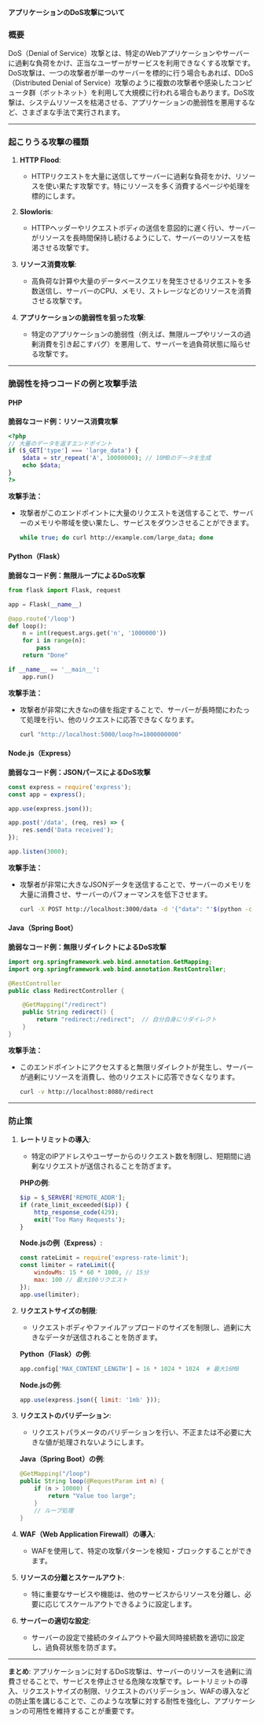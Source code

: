 **アプリケーションのDoS攻撃について**

### **概要**

DoS（Denial of Service）攻撃とは、特定のWebアプリケーションやサーバーに過剰な負荷をかけ、正当なユーザーがサービスを利用できなくする攻撃です。DoS攻撃は、一つの攻撃者が単一のサーバーを標的に行う場合もあれば、DDoS（Distributed Denial of Service）攻撃のように複数の攻撃者や感染したコンピュータ群（ボットネット）を利用して大規模に行われる場合もあります。DoS攻撃は、システムリソースを枯渇させる、アプリケーションの脆弱性を悪用するなど、さまざまな手法で実行されます。

---

### **起こりうる攻撃の種類**

1. **HTTP Flood**:
   - HTTPリクエストを大量に送信してサーバーに過剰な負荷をかけ、リソースを使い果たす攻撃です。特にリソースを多く消費するページや処理を標的にします。

2. **Slowloris**:
   - HTTPヘッダーやリクエストボディの送信を意図的に遅く行い、サーバーがリソースを長時間保持し続けるようにして、サーバーのリソースを枯渇させる攻撃です。

3. **リソース消費攻撃**:
   - 高負荷な計算や大量のデータベースクエリを発生させるリクエストを多数送信し、サーバーのCPU、メモリ、ストレージなどのリソースを消費させる攻撃です。

4. **アプリケーションの脆弱性を狙った攻撃**:
   - 特定のアプリケーションの脆弱性（例えば、無限ループやリソースの過剰消費を引き起こすバグ）を悪用して、サーバーを過負荷状態に陥らせる攻撃です。

---

### **脆弱性を持つコードの例と攻撃手法**

#### **PHP**

**脆弱なコード例：リソース消費攻撃**
```php
<?php
// 大量のデータを返すエンドポイント
if ($_GET['type'] === 'large_data') {
    $data = str_repeat('A', 10000000); // 10MBのデータを生成
    echo $data;
}
?>
```

**攻撃手法：**
- 攻撃者がこのエンドポイントに大量のリクエストを送信することで、サーバーのメモリや帯域を使い果たし、サービスをダウンさせることができます。

  ```bash
  while true; do curl http://example.com/large_data; done
  ```

#### **Python（Flask）**

**脆弱なコード例：無限ループによるDoS攻撃**
```python
from flask import Flask, request

app = Flask(__name__)

@app.route('/loop')
def loop():
    n = int(request.args.get('n', '1000000'))
    for i in range(n):
        pass
    return "Done"

if __name__ == '__main__':
    app.run()
```

**攻撃手法：**
- 攻撃者が非常に大きな`n`の値を指定することで、サーバーが長時間にわたって処理を行い、他のリクエストに応答できなくなります。

  ```bash
  curl "http://localhost:5000/loop?n=1000000000"
  ```

#### **Node.js（Express）**

**脆弱なコード例：JSONパースによるDoS攻撃**
```javascript
const express = require('express');
const app = express();

app.use(express.json());

app.post('/data', (req, res) => {
    res.send('Data received');
});

app.listen(3000);
```

**攻撃手法：**
- 攻撃者が非常に大きなJSONデータを送信することで、サーバーのメモリを大量に消費させ、サーバーのパフォーマンスを低下させます。

  ```bash
  curl -X POST http://localhost:3000/data -d '{"data": "'$(python -c 'print("A" * 10000000)')'"}'
  ```

#### **Java（Spring Boot）**

**脆弱なコード例：無限リダイレクトによるDoS攻撃**
```java
import org.springframework.web.bind.annotation.GetMapping;
import org.springframework.web.bind.annotation.RestController;

@RestController
public class RedirectController {

    @GetMapping("/redirect")
    public String redirect() {
        return "redirect:/redirect";  // 自分自身にリダイレクト
    }
}
```

**攻撃手法：**
- このエンドポイントにアクセスすると無限リダイレクトが発生し、サーバーが過剰にリソースを消費し、他のリクエストに応答できなくなります。

  ```bash
  curl -v http://localhost:8080/redirect
  ```

---

### **防止策**

1. **レートリミットの導入**:
   - 特定のIPアドレスやユーザーからのリクエスト数を制限し、短期間に過剰なリクエストが送信されることを防ぎます。

   **PHPの例**:
   ```php
   $ip = $_SERVER['REMOTE_ADDR'];
   if (rate_limit_exceeded($ip)) {
       http_response_code(429);
       exit('Too Many Requests');
   }
   ```

   **Node.jsの例（Express）**:
   ```javascript
   const rateLimit = require('express-rate-limit');
   const limiter = rateLimit({
       windowMs: 15 * 60 * 1000, // 15分
       max: 100 // 最大100リクエスト
   });
   app.use(limiter);
   ```

2. **リクエストサイズの制限**:
   - リクエストボディやファイルアップロードのサイズを制限し、過剰に大きなデータが送信されることを防ぎます。

   **Python（Flask）の例**:
   ```python
   app.config['MAX_CONTENT_LENGTH'] = 16 * 1024 * 1024  # 最大16MB
   ```

   **Node.jsの例**:
   ```javascript
   app.use(express.json({ limit: '1mb' }));
   ```

3. **リクエストのバリデーション**:
   - リクエストパラメータのバリデーションを行い、不正または不必要に大きな値が処理されないようにします。

   **Java（Spring Boot）の例**:
   ```java
   @GetMapping("/loop")
   public String loop(@RequestParam int n) {
       if (n > 10000) {
           return "Value too large";
       }
       // ループ処理
   }
   ```

4. **WAF（Web Application Firewall）の導入**:
   - WAFを使用して、特定の攻撃パターンを検知・ブロックすることができます。

5. **リソースの分離とスケールアウト**:
   - 特に重要なサービスや機能は、他のサービスからリソースを分離し、必要に応じてスケールアウトできるように設定します。

6. **サーバーの適切な設定**:
   - サーバーの設定で接続のタイムアウトや最大同時接続数を適切に設定し、過負荷状態を防ぎます。

---

**まとめ**:
アプリケーションに対するDoS攻撃は、サーバーのリソースを過剰に消費させることで、サービスを停止させる危険な攻撃です。レートリミットの導入、リクエストサイズの制限、リクエストのバリデーション、WAFの導入などの防止策を講じることで、このような攻撃に対する耐性を強化し、アプリケーションの可用性を維持することが重要です。